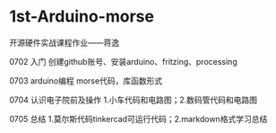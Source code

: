 ﻿# 1st-Arduino-morse
开源硬件实战课程作业——蒋逸

0702	入门			创建github账号、安装arduino、fritzing、processing

0703	arduino编程		morse代码，库函数形式

0704	认识电子院前及操作	  1.小车代码和电路图；2.数码管代码和电路图

0705	总结		        1.莫尔斯代码tinkercad可运行代码；2.markdown格式学习总结
